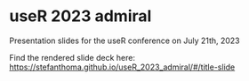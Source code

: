 # useR 2023 admiral

Presentation slides for the useR conference on July 21th, 2023 

Find the rendered slide deck here:
https://stefanthoma.github.io/useR_2023_admiral/#/title-slide
